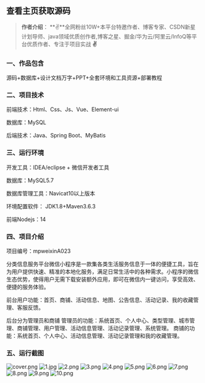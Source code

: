  
## 查看主页获取源码

> **作者介绍**： **✌**全网粉丝10W+本平台特邀作者、博客专家、CSDN新星计划导师、java领域优质创作者,博客之星、掘金/华为云/阿里云/InfoQ等平台优质作者、专注于项目实战 **✌**

  

### 一、作品包含

源码+数据库+设计文档万字+PPT+全套环境和工具资源+部署教程

### 二、项目技术

前端技术：Html、Css、Js、Vue、Element-ui

数据库：MySQL

后端技术：Java、Spring Boot、MyBatis

  

### 三、运行环境

开发工具：IDEA/eclipse + 微信开发者工具

数据库：MySQL5.7

数据库管理工具：Navicat10以上版本

环境配置软件： JDK1.8+Maven3.6.3

前端Nodejs：14


### 四、项目介绍
项目编号：mpweixinA023

分类信息服务平台微信小程序是一款集各类生活服务信息于一体的便捷工具，旨在为用户提供快速、精准的本地化服务，满足日常生活中的各种需求。小程序的微信生态优势，使得用户无需下载安装额外应用，即可在微信内一键访问，享受高效、便捷的服务体验。

前台用户功能：首页、商铺、活动信息、地图、公告信息、活动记录、我的收藏管理、客服反馈。

后台分为管理员和商铺
管理员的功能：系统首页、个人中心、类型管理、城市管理、商铺管理、用户管理、活动信息管理、活动记录管理、系统管理。
商铺的功能：系统首页、个人中心、活动信息管理、活动记录管理和我的收藏管理。

### 五、运行截图

![cover.png](./cover.png)
![1.jpg](./1.jpg)
![2.png](./2.png)
![3.png](./3.png)
![4.png](./4.png)
![5.png](./5.png)
![6.png](./6.png)
![7.png](./7.png)
![8.png](./8.png)
![9.png](./9.png)
![10.png](./10.png)




  

